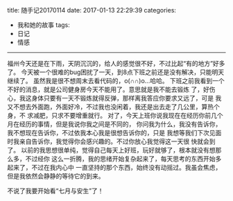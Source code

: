 title: 随手记20170114
date: 2017-01-13 22:29:39
categories:
  - 我和她的故事
tags:
  - 日记
  - 情感
---

福州今天还是在下雨，天阴沉沉的，给人的感觉很不好，不过比起“有的地方”好多了。
今天被一个很难的bug困扰了一天，到8点下班之前还是没有解决，只能明天继续了。
虽然我是很不想周末去看代码的，o(∩∩)o...哈哈。
下班之前我看到一个不好的消息，就是公司健身房今天不能用了。意思就是我不能去锻炼
了，好伤心，我这身体只要有一天不锻炼就得反弹，那样离我答应你要求又远了，可是
我又不想去外面跑，外面好冷，不过我也没闲着，我还是出去走了几公里，算热个身，不
求减肥，只求不要增重就行。
对了，今天上班你说我现在在经历你前几个月在经历的事情，但是我说你我之间是不同的，
你问我为什么，我没有告诉你，我不想现在告诉你，不过依我本心我是很想告诉你的，只是
我想等我们下次见面时我亲自告诉你，我觉得你会感兴趣的。不过你放心我觉得这一天很
快就会到了。
以前的我思想很单纯，觉得自己每天上好班，玩好就够了，根本就没有想那么多，不过经你
这么一折腾，我的思绪开始复杂起来了，每天思考的东西开始多起来了，不过在我内心中
一直坚持的那个东西，始终没有动摇过。我虽会焦虑，但是我依然会静静的等待它的到来。

不说了我要开始看“七月与安生”了！
